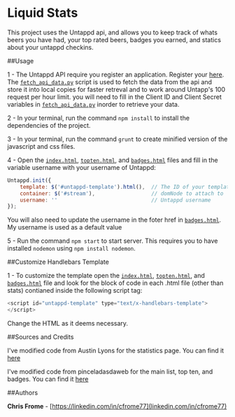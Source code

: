 Liquid Stats
=================

This project uses the Untappd api, and allows you to keep track of whats beers you have had, your top rated beers, badges you earned, and statics about your untappd checkins.

##Usage

1 - The Untappd API require you register an application. Register your [here](https://untappd.com/api/register?register=new). The [`fetch_api_data.py`](fetch_api_data.py) script is used to fetch the data from the api and store it into local copies for faster retreval and to work around Untapp's 100 request per hour limit. you will need to fill in the Client ID and Client Secret variables in [`fetch_api_data.py`](fetch_api_data.py) inorder to retrieve your data.

2 - In your terminal, run the command `npm install` to install the dependencies of the project.

3 - In your terminal, run the command `grunt` to create minified version of the javascript and css files.

4 - Open the [`index.html`](views/index.html), [`topten.html`](views/topten.html), and [`badges.html`](views/badges.html) files and fill in the variable username with your username of Untappd:

```javascript
Untappd.init({
    template: $('#untappd-template').html(),  // The ID of your template
    container: $('#stream'),                  // domNode to attach to
    username: ''                              // Untappd username
});
```

You will also need to update the username in the foter href in [`badges.html`](views/badges.html). My username is used as a default value

5 - Run the command `npm start` to start server. This requires you to have installed `nodemon` using `npm install nodemon`.

##Customize Handlebars Template

1 - To customize the template open the [`index.html`](views/index.html), [`topten.html`](views/topten.html), and [`badges.html`](views/badges.html) file and look for the block of code in each .html file (other than stats) contianed inside the following script tag:

```javascript
<script id="untappd-template" type="text/x-handlebars-template">
</script>
```

Change the HTML as it deems necessary.

##Sources and Credits

I've modified code from Austin Lyons for the statistics page. You can find it [here](https://github.com/austinlyons/dcjs-leaflet-untappd)

I've modified code from pinceladasdaweb for the main list, top ten, and badges. You can find it [here](https://github.com/pinceladasdaweb/Node-Untappd)

##Authors

**Chris Frome** - [https://linkedin.com/in/cfrome77](linkedin.com/in/cfrome77)
